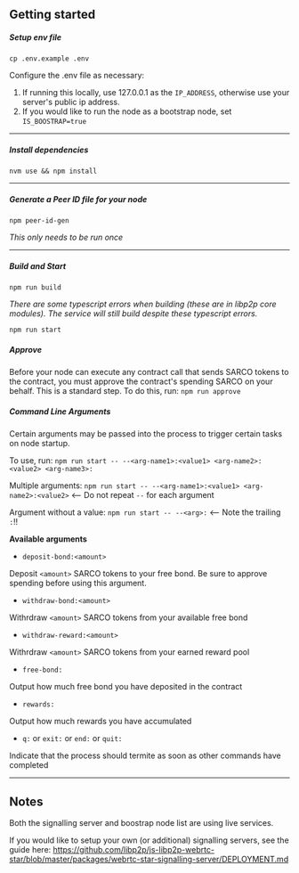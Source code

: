 ## Getting started
##### Setup env file
`cp .env.example .env`

Configure the .env file as necessary:
1. If running this locally, use 127.0.0.1 as the `IP_ADDRESS`, otherwise use your server's public ip address.
2. If you would like to run the node as a bootstrap node, set `IS_BOOSTRAP=true`

---
##### Install dependencies
`nvm use && npm install`

---
##### Generate a Peer ID file for your node
`npm peer-id-gen`

_This only needs to be run once_

---
##### Build and Start
`npm run build`

_There are some typescript errors when building (these are in libp2p core modules).
The service will still build despite these typescript errors._

`npm run start`

##### Approve
Before your node can execute any contract call that sends SARCO tokens to the contract, you must
approve the contract's spending SARCO on your behalf. This is a standard step. To do this, run:
`npm run approve`

##### Command Line Arguments
Certain arguments may be passed into the process to trigger certain tasks on node startup.

To use, run:
`npm run start -- --<arg-name1>:<value1> <arg-name2>:<value2> <arg-name3>:`

Multiple arguments:
`npm run start -- --<arg-name1>:<value1> <arg-name2>:<value2>` <-- Do not repeat `--` for each argument

Argument without a value:
`npm run start -- --<arg>:`  <-- Note the trailing `:`!!

**Available arguments**
- `deposit-bond:<amount>`

Deposit `<amount>` SARCO tokens to your free bond. Be sure to approve spending before using this argument.


- `withdraw-bond:<amount>`

Withrdraw `<amount>` SARCO tokens from your available free bond


- `withdraw-reward:<amount>`

Withrdraw `<amount>` SARCO tokens from your earned reward pool


- `free-bond:`

Output how much free bond you have deposited in the contract


- `rewards:`

Output how much rewards you have accumulated


- `q:` or `exit:` or `end:` or `quit:`

Indicate that the process should termite as soon as other commands have completed

---

## Notes
Both the signalling server and boostrap node list are using live services.

If you would like to setup your own (or additional) signalling servers, see the guide here:
https://github.com/libp2p/js-libp2p-webrtc-star/blob/master/packages/webrtc-star-signalling-server/DEPLOYMENT.md
